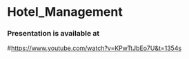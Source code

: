 # Hotel_Management
### Presentation is available at
#https://www.youtube.com/watch?v=KPwTtJbEo7U&t=1354s
